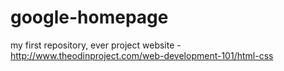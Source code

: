 # google-homepage
my first repository, ever
project website - http://www.theodinproject.com/web-development-101/html-css